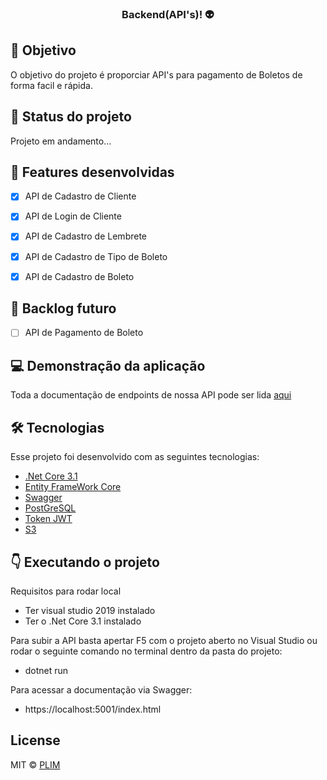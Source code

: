 <h3 align="center">
  Backend(API's)! 👽
</h3>

## 🔗 Objetivo

O objetivo do projeto é  proporciar API's para pagamento de Boletos de forma facil e rápida.

## 🚀 Status do projeto

Projeto em andamento...

## :pushpin: Features desenvolvidas
- [x] API de Cadastro de Cliente
- [x] API de Login de Cliente
- [x] API de Cadastro de Lembrete
- [x] API de Cadastro de Tipo de Boleto
- [x] API de Cadastro de Boleto


## 🚧 Backlog futuro 
- [ ] API de Pagamento de Boleto


## :computer: Demonstração da aplicação

Toda a documentação de endpoints de nossa API pode ser lida [aqui](https://mega-hacka-5.herokuapp.com/index.html)

##  🛠 Tecnologias

Esse projeto foi desenvolvido com as seguintes tecnologias:

- [.Net Core 3.1](https://docs.microsoft.com/pt-br/dotnet/core/)
- [Entity FrameWork Core](https://docs.microsoft.com/pt-br/ef/core/get-started/?tabs=netcore-cli)
- [Swagger](https://docs.microsoft.com/pt-br/aspnet/core/tutorials/getting-started-with-swashbuckle?view=aspnetcore-3.1&tabs=visual-studio)
- [PostGreSQL](https://www.postgresql.org)
- [Token JWT](https://docs.microsoft.com/pt-br/aspnet/core/security/authorization/introduction?view=aspnetcore-3.1)
- [S3](https://github.com/aws/aws-sdk-net/)

## :point_down: Executando o projeto

  Requisitos para rodar local
   - Ter visual studio 2019 instalado 
   - Ter o .Net Core 3.1 instalado 
  
Para subir a API basta apertar F5 com o projeto aberto no Visual Studio ou rodar o seguinte comando no terminal dentro da pasta do projeto:
 - dotnet run

Para acessar a documentação via Swagger:
- https://localhost:5001/index.html

## License

MIT © [PLIM](https://github.com/Plim)
